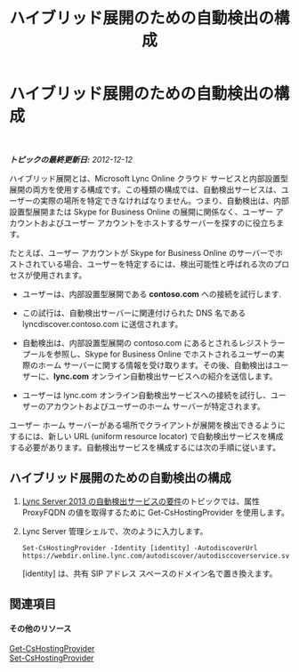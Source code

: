 ﻿---
title: ハイブリッド展開のための自動検出の構成
TOCTitle: ハイブリッド展開のための自動検出の構成
ms:assetid: ca605e62-181c-42ca-80a1-e37e610f8277
ms:mtpsurl: https://technet.microsoft.com/ja-jp/library/JJ945653(v=OCS.15)
ms:contentKeyID: 52056705
ms.date: 05/19/2016
mtps_version: v=OCS.15
ms.translationtype: HT
---

# ハイブリッド展開のための自動検出の構成

 

_**トピックの最終更新日:** 2012-12-12_

ハイブリッド展開とは、Microsoft Lync Online クラウド サービスと内部設置型展開の両方を使用する構成です。この種類の構成では、自動検出サービスは、ユーザーの実際の場所を特定できなければなりません。つまり、自動検出は、内部設置型展開または Skype for Business Online の展開に関係なく、ユーザー アカウントおよびユーザー アカウントをホストするサーバーを探すのに役立ちます。

たとえば、ユーザー アカウントが Skype for Business Online のサーバーでホストされている場合、ユーザーを特定するには、検出可能性と呼ばれる次のプロセスが使用されます。

  - ユーザーは、内部設置型展開である **contoso.com** への接続を試行します.

  - この試行は、自動検出サーバーに関連付けられた DNS 名である lyncdiscover.contoso.com に送信されます。

  - 自動検出は、内部設置型展開の contoso.com にあるとされるレジストラー プールを参照し、Skype for Business Online でホストされるユーザーの実際のホーム サーバーに関する情報を受け取ります。その後、自動検出はユーザーに、**lync.com** オンライン自動検出サービスへの紹介を送信します。

  - ユーザーは lync.com オンライン自動検出サービスへの接続を試行し、ユーザーのアカウントおよびユーザーのホーム サーバーが特定されます。

ユーザー ホーム サーバーがある場所でクライアントが展開を検出できるようにするには、新しい URL (uniform resource locator) で自動検出サービスを構成する必要があります。自動検出サービスを構成するには次の手順に従います。

## ハイブリッド展開のための自動検出の構成

1.  [Lync Server 2013 の自動検出サービスの要件](lync-server-2013-autodiscover-service-requirements.md)のトピックでは、属性 ProxyFQDN の値を取得するために Get-CsHostingProvider を使用します。

2.  Lync Server 管理シェルで、次のように入力します。
    
        Set-CsHostingProvider -Identity [identity] -AutodiscoverUrl https://webdir.online.lync.com/autodiscover/autodisccoverservice.svc/root
    
    \[identity\] は、共有 SIP アドレス スペースのドメイン名で置き換えます。

## 関連項目

#### その他のリソース

[Get-CsHostingProvider](https://docs.microsoft.com/en-us/powershell/module/skype/Get-CsHostingProvider)  
[Set-CsHostingProvider](set-cshostingprovider.md)

